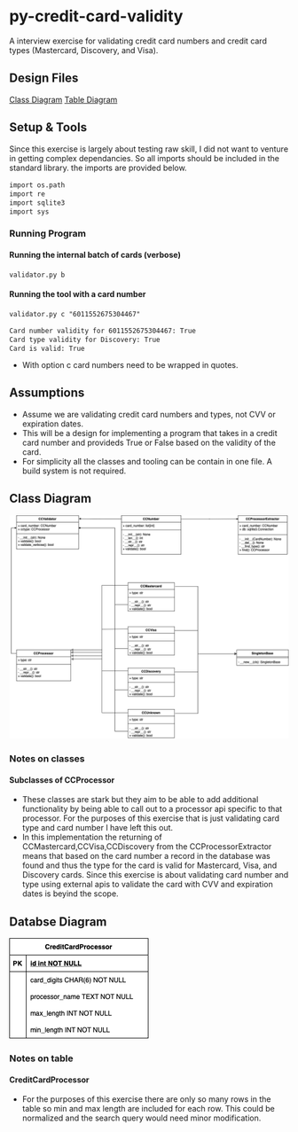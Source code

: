 # py-credit-card-validity
A interview exercise for validating credit card numbers and credit card types (Mastercard, Discovery, and Visa).

## Design Files
[Class Diagram](./diagrams/Class_Diagrams.png)
[Table Diagram](./diagrams/Database%20Diagram.png)

## Setup & Tools
Since this exercise is largely about testing raw skill, I did not want to venture in getting complex dependancies. So all imports should be included in the standard library. the imports are provided below.
```
import os.path
import re
import sqlite3
import sys
```

### Running Program
#### Running the internal batch of cards (verbose)
```
validator.py b
```

#### Running the tool with a card number
```
validator.py c "6011552675304467"
```
```
Card number validity for 6011552675304467: True 
Card type validity for Discovery: True 
Card is valid: True
```
- With option c card numbers need to be wrapped in quotes. 


## Assumptions
- Assume we are validating credit card numbers and types, not CVV or expiration dates.
- This will be a design for implementing a program that takes in a credit card number and provideds True or False based on the validity of the card.
- For simplicity all the classes and tooling can be contain in one file. A build system is not required.

## Class Diagram
![](./diagrams/Class_Diagrams.png)

### Notes on classes
#### Subclasses of CCProcessor
- These classes are stark but they aim to be able to add additional functionality by being able to call out to a processor api specific to that processor. For the purposes of this exercise that is just validating card type and card number I have left this out. 
- In this implementation the returning of CCMastercard,CCVisa,CCDiscovery from the CCProcessorExtractor means that based on the card number a record in the database was found and thus the type for the card is valid for Mastercard, Visa, and Discovery cards. Since this exercise is about validating card number and type using external apis to validate the card with CVV and expiration dates is beyind the scope.

## Databse Diagram
![](./diagrams/Database%20Diagram.png)
### Notes on table
#### CreditCardProcessor
- For the purposes of this exercise there are only so many rows in the table so min and max length are included for each row. This could be normalized and the search query would need minor modification.
